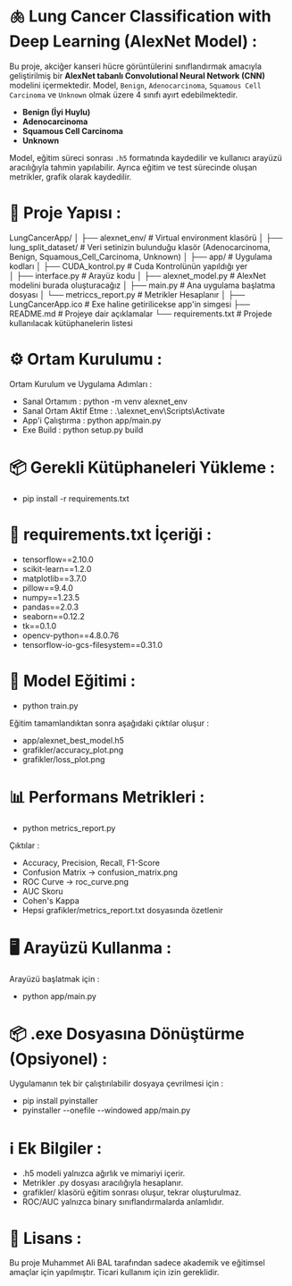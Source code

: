 # 🫁 Lung Cancer Classification with Deep Learning (AlexNet Model) :
Bu proje, akciğer kanseri hücre görüntülerini sınıflandırmak amacıyla geliştirilmiş bir **AlexNet tabanlı Convolutional Neural Network (CNN)** modelini içermektedir. Model, `Benign`, `Adenocarcinoma`, `Squamous Cell Carcinoma` ve `Unknown` olmak üzere 4 sınıfı ayırt edebilmektedir.

- **Benign (İyi Huylu)**
- **Adenocarcinoma**
- **Squamous Cell Carcinoma**
- **Unknown**

Model, eğitim süreci sonrası `.h5` formatında kaydedilir ve kullanıcı arayüzü aracılığıyla tahmin yapılabilir. Ayrıca eğitim ve test sürecinde oluşan metrikler, grafik olarak kaydedilir.

# 📁 Proje Yapısı :
LungCancerApp/
│
├── alexnet_env/               # Virtual environment klasörü
│
├── lung_split_dataset/        # Veri setinizin bulunduğu klasör (Adenocarcinoma, Benign, Squamous_Cell_Carcinoma, Unknown)
│
├── app/                       # Uygulama kodları
│   ├── CUDA_kontrol.py		   # Cuda Kontrolünün yapıldığı yer	   
│   ├── interface.py           # Arayüz kodu
│   ├── alexnet_model.py       # AlexNet modelini burada oluşturacağız
│   ├── main.py                # Ana uygulama başlatma dosyası
│   └── metriccs_report.py     # Metrikler Hesaplanır
│
├── LungCancerApp.ico          # Exe haline getirilicekse app'in simgesi
├── README.md                  # Projeye dair açıklamalar
└── requirements.txt           # Projede kullanılacak kütüphanelerin listesi

# ⚙️ Ortam Kurulumu :
Ortam Kurulum ve Uygulama Adımları :
- Sanal Ortamım : python -m venv alexnet_env
- Sanal Ortam Aktif Etme : .\alexnet_env\Scripts\Activate
- App'i Çalıştırma : python app/main.py
- Exe Build : python setup.py build

# 📦 Gerekli Kütüphaneleri Yükleme :
- pip install -r requirements.txt

# 📄 requirements.txt İçeriği :
- tensorflow==2.10.0
- scikit-learn==1.2.0
- matplotlib==3.7.0
- pillow==9.4.0
- numpy==1.23.5
- pandas==2.0.3
- seaborn==0.12.2
- tk==0.1.0
- opencv-python==4.8.0.76
- tensorflow-io-gcs-filesystem==0.31.0

# 🧠 Model Eğitimi :
- python train.py

Eğitim tamamlandıktan sonra aşağıdaki çıktılar oluşur :
- app/alexnet_best_model.h5
- grafikler/accuracy_plot.png
- grafikler/loss_plot.png

# 📊 Performans Metrikleri :
- python metrics_report.py

Çıktılar :
- Accuracy, Precision, Recall, F1-Score
- Confusion Matrix → confusion_matrix.png
- ROC Curve → roc_curve.png
- AUC Skoru
- Cohen's Kappa
- Hepsi grafikler/metrics_report.txt dosyasında özetlenir

# 🖥️ Arayüzü Kullanma :
Arayüzü başlatmak için :
- python app/main.py

# 📦 .exe Dosyasına Dönüştürme (Opsiyonel) :
Uygulamanın tek bir çalıştırılabilir dosyaya çevrilmesi için :
- pip install pyinstaller
- pyinstaller --onefile --windowed app/main.py

# ℹ️ Ek Bilgiler :
- .h5 modeli yalnızca ağırlık ve mimariyi içerir.
- Metrikler .py dosyası aracılığıyla hesaplanır.
- grafikler/ klasörü eğitim sonrası oluşur, tekrar oluşturulmaz.
- ROC/AUC yalnızca binary sınıflandırmalarda anlamlıdır.

# 📜 Lisans :
Bu proje Muhammet Ali BAL tarafından sadece akademik ve eğitimsel amaçlar için yapılmıştır. Ticari kullanım için izin gereklidir.
